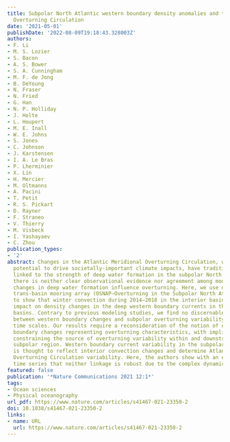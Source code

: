 ```yaml
---
title: Subpolar North Atlantic western boundary density anomalies and the Meridional
  Overturning Circulation
date: '2021-05-01'
publishDate: '2022-08-09T19:18:43.328003Z'
authors:
- F. Li
- M. S. Lozier
- S. Bacon
- A. S. Bower
- S. A. Cunningham
- M. F. de Jong
- B. DeYoung
- N. Fraser
- N. Fried
- G. Han
- N. P. Holliday
- J. Holte
- L. Houpert
- M. E. Inall
- W. E. Johns
- S. Jones
- C. Johnson
- J. Karstensen
- I. A. Le Bras
- P. Lherminier
- X. Lin
- H. Mercier
- M. Oltmanns
- A. Pacini
- T. Petit
- R. S. Pickart
- D. Rayner
- F. Straneo
- V. Thierry
- M. Visbeck
- I. Yashayaev
- C. Zhou
publication_types:
- '2'
abstract: Changes in the Atlantic Meridional Overturning Circulation, which have the
  potential to drive societally-important climate impacts, have traditionally been
  linked to the strength of deep water formation in the subpolar North Atlantic. Yet
  there is neither clear observational evidence nor agreement among models about how
  changes in deep water formation influence overturning. Here, we use data from a
  trans-basin mooring array (OSNAP—Overturning in the Subpolar North Atlantic Program)
  to show that winter convection during 2014–2018 in the interior basin had minimal
  impact on density changes in the deep western boundary currents in the subpolar
  basins. Contrary to previous modeling studies, we find no discernable relationship
  between western boundary changes and subpolar overturning variability over the observational
  time scales. Our results require a reconsideration of the notion of deep western
  boundary changes representing overturning characteristics, with implications for
  constraining the source of overturning variability within and downstream of the
  subpolar region. Western boundary current variability in the subpolar North Atlantic
  is thought to reflect interior convection changes and determine Atlantic Meridional
  Overturning Circulation variability. Here, the authors show with an extended OSNAP
  time series that neither linkage is robust due to the complex dynamics in the region.
featured: false
publication: '*Nature Communications 2021 12:1*'
tags:
- Ocean sciences
- Physical oceanography
url_pdf: https://www.nature.com/articles/s41467-021-23350-2
doi: 10.1038/s41467-021-23350-2
links:
- name: URL
  url: https://www.nature.com/articles/s41467-021-23350-2
---
```


